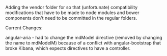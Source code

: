 Adding the vendor folder for so that (unfortunate) compatibility modifications that have to be made to node modules and bower components don't need to be committed in the regular folders.


Current Changes:

angular-aria - had to change the mdModel directive (removed by changing the name to mdModelM)  because of a conflict with angular-bootstrap that broke Kibana, which expects directives to have a controller.